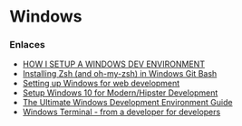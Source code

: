 # Windows

### Enlaces

- [HOW I SETUP A WINDOWS DEV ENVIRONMENT ](https://www.aaron-powell.com/posts/2020-03-25-how-i-setup-a-windows-dev-environment/)
- [Installing Zsh (and oh-my-zsh) in Windows Git Bash ](https://dominikrys.com/posts/zsh-in-git-bash-on-windows/)
- [Setting up Windows for web development ](https://zellwk.com/blog/windows-wsl/)
- [Setup Windows 10 for Modern/Hipster Development ](https://github.com/felixrieseberg/windows-development-environment)
- [The Ultimate Windows Development Environment Guide ](https://unicorn-utterances.com/posts/ultimate-windows-development-environment-guide)
- [Windows Terminal - from a developer for developers ](https://cmatskas.com/windows-terminal-from-a-developer-for-developers/)

<!--

### Template

- [dummy ](dummy)

-->
